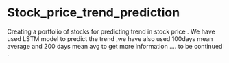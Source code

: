 # Stock_price_trend_prediction
Creating a portfolio of stocks for predicting trend in stock price .
We have used LSTM model to predict the trend ,we have also used 100days
mean average and 200 days mean avg to get more information .... to be continued
.
